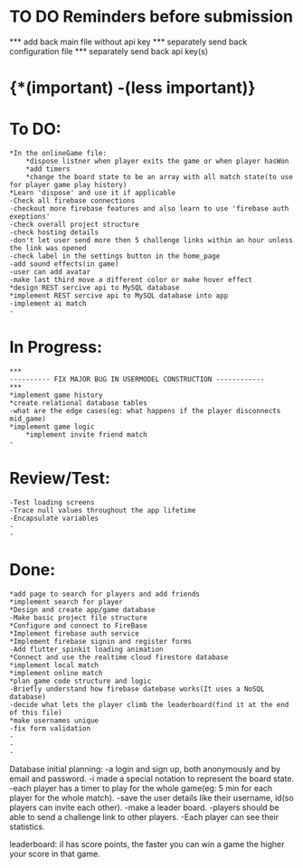 # TO DO Reminders before submission

*** add back main file without api key
*** separately send back configuration file
*** separately send back api key(s)

# {*(important) -(less important)}
# To DO:

    *In the onlineGame file:
        *dispose listner when player exits the game or when player hasWon
        *add timers
        *change the board state to be an array with all match state(to use for player game play history)
    *Learn 'dispose' and use it if applicable
    -Check all firebase connections
    -checkout more firebase features and also learn to use 'firebase auth exeptions'
    -check overall project structure
    -check hosting details
    -don't let user send more then 5 challenge links within an hour unless the link was opened
    -check label in the settings button in the home_page 
    -add sound effects(in game)
    -user can add avatar
    -make last third move a different color or make hover effect
    *design REST sercive api to MySQL database
    *implement REST sercive api to MySQL database into app
    -implement ai match
    -

# In Progress:

    ***
    ---------- FIX MAJOR BUG IN USERMODEL CONSTRUCTION ------------
    ***
    *implement game history
    *create relational database tables
    -what are the edge cases(eg: what happens if the player disconnects mid_game)
    *implement game logic
        *implement invite friend match
    -

# Review/Test:

    -Test loading screens
    -Trace null values throughout the app lifetime
    -Encapsulate variables
    -
    -

# Done:
    *add page to search for players and add friends
    *implement search for player
    *Design and create app/game database
    -Make basic project file structure
    *Configure and connect to FireBase
    *Implement firebase auth service
    *Implement firebase signin and register forms
    -Add flutter_spinkit loading animation
    *Connect and use the realtime cloud firestore database
    *implement local match
    *implement online match
    *plan game code structure and logic
    -Briefly understand how firebase datebase works(It uses a NoSQL database)
    -decide what lets the player climb the leaderboard(find it at the end of this file)
    *make usernames unique
    -fix form validation
    -
    -
    -

Database initial planning:
-a login and sign up, both anonymously and by email and password.
    -i made a special notation to represent the board state.
    -each player has a timer to play for the whole game(eg: 5 min for each player for the whole match).
    -save the user details like their username, id(so players can invite each other).
-make a leader board.
    -players should be able to send a challenge link to other players.
    -Each player can see their statistics.

leaderboard:
iI has score points, the faster you can win a game the higher your score in that game.